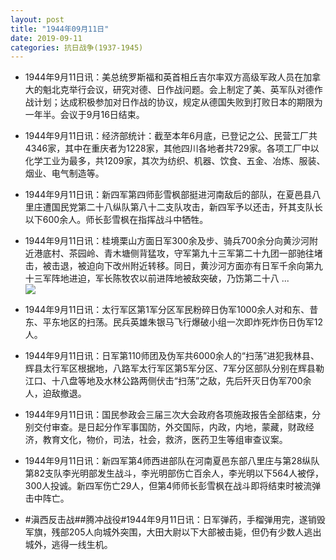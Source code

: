 ```yaml
---
layout: post
title: "1944年09月11日"
date: 2019-09-11
categories: 抗日战争(1937-1945)
---
```


<meta name="referrer" content="no-referrer" />

- 1944年9月11日讯：美总统罗斯福和英首相丘吉尔率双方高级军政人员在加拿大的魁北克举行会议，研究对德、日作战问题。会上制定了美、英军队对德作战计划；达成积极参加对日作战的协议，规定从德国失败到打败日本的期限为一年半。会议于9月16日结束。 

- 1944年9月11日讯：经济部统计：截至本年6月底，已登记之公、民营工厂共4346家，其中在重庆者为1228家，其他四川各地者共729家。各项工厂中以化学工业为最多，共1209家，其次为纺织、机器、饮食、五金、冶炼、服装、烟业、电气制造等。 

- 1944年9月11日讯：新四军第四师彭雪枫部挺进河南敌后的部队，在夏邑县八里庄遭国民党第二十八纵队第八十二支队攻击，新四军予以还击，歼其支队长以下600余人。师长彭雪枫在指挥战斗中牺牲。 

- 1944年9月11日讯：桂境栗山方面日军300余及步、骑兵700余分向黄沙河附近港底村、茶园岭、青木塘侧背猛攻，守军第九十三军第二十九团一部驰往堵击，被击退，被迫向下改州附近转移。同日，黄沙河方面亦有日军千余向第九十三军阵地进迫，军长陈牧农以前进阵地被敌突破，乃饬第二十八 ... <br/><img src="https://wx2.sinaimg.cn/large/aca367d8ly1g6vqf11wa6j20c809zmx7.jpg" />

- 1944年9月11日讯：太行军区第1军分区军民粉碎日伪军1000余人对和东、昔东、平东地区的扫荡。民兵英雄朱银马飞行爆破小组一次即炸死炸伤日伪军12人。 

- 1944年9月11日讯：日军第110师团及伪军共6000余人的“扫荡”进犯我林县、辉县太行军区根据地，八路军太行军区第5军分区、7军分区部队分别在辉县勒江口、十八盘等地及水林公路两侧伏击“扫荡”之敌，先后歼灭日伪军700余人，迫敌撤退。 

- 1944年9月11日讯：国民参政会三届三次大会政府各项施政报告全部结束，分别交付审查。是日起分作军事国防，外交国际，内政，内地，蒙藏，财政经济，教育文化，物价，司法，社会，救济，医药卫生等组审查议案。 

- 1944年9月11日讯：新四军第4师西进部队在河南夏邑东部八里庄与第28纵队第82支队李光明部发生战斗，李光明部伤亡百余人，李光明以下564人被俘，300人投诚。新四军伤亡29人，但第4师师长彭雪枫在战斗即将结束时被流弹击中阵亡。 

- #滇西反击战##腾冲战役#1944年9月11日讯：日军弹药，手榴弹用完，遂销毁军旗，残部205人向城外突围，大田大尉以下大部被击毙，但仍有少数人逃出城外，逃得一线生机。 

